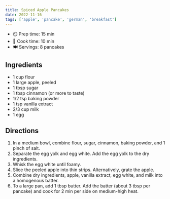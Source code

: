 ```yaml
---
title: Spiced Apple Pancakes
date: 2022-11-16
tags: ['apple', 'pancake', 'german', 'breakfast']
---
```

- ⏲️ Prep time: 15 min
- 🍳 Cook time: 10 min
- 🍽️ Servings: 8 pancakes

## Ingredients

- 1 cup flour
- 1 large apple, peeled
- 1 tbsp sugar
- 1 tbsp cinnamon (or more to taste)
- 1/2 tsp baking powder
- 1 tsp vanilla extract
- 2/3 cup milk
- 1 egg

## Directions

1. In a medium bowl, combine flour, sugar, cinnamon, baking powder, and 1 pinch of salt.
2. Separate the egg yolk and egg white. Add the egg yolk to the dry ingredients.
3. Whisk the egg white until foamy.
4. Slice the peeled apple into thin strips. Alternatively, grate the apple.
5. Combine dry ingredients, apple, vanilla extract, egg white, and milk into a homogenous batter.
6. To a large pan, add 1 tbsp butter. Add the batter (about 3 tbsp per pancake) and cook for 2 min per side on medium-high heat.
